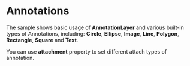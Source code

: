 Annotations
========================

The sample shows basic usage of **AnnotationLayer** and various built-in types of Annotations, including: **Circle**, **Ellipse**, **Image**, **Line**, **Polygon**, **Rectangle**, **Square** and **Text**.

You can use **attachment** property to set different attach types of annotation.